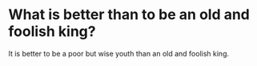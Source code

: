 # What is better than to be an old and foolish king?

It is better to be a poor but wise youth than an old and foolish king.
